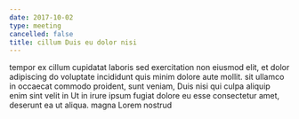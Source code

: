 ```yaml
---
date: 2017-10-02
type: meeting
cancelled: false
title: cillum Duis eu dolor nisi
---
```

tempor ex cillum cupidatat laboris sed exercitation non eiusmod elit, et dolor adipiscing do voluptate incididunt quis minim dolore aute mollit. sit ullamco in occaecat commodo proident, sunt veniam, Duis nisi qui culpa aliquip enim sint velit in Ut in irure ipsum fugiat dolore eu esse consectetur amet, deserunt ea ut aliqua. magna Lorem nostrud
